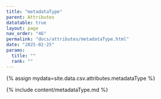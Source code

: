 ```yaml
---
title: "metadataType"
parent: Attributes
datatable: true
layout: page
nav_order: "46"
permalink: "docs/attributes/metadataType.html"
date: "2025-02-25"
params:
  title: ""
  rank: ""
---
```

{% assign mydata=site.data.csv.attributes.metadataType %} 

{% include content/metadataType.md %}
